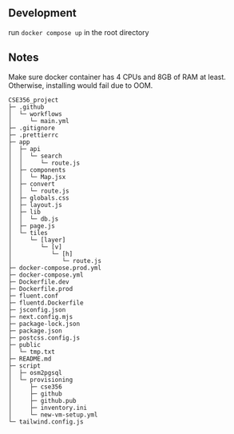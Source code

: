 ## Development
run `docker compose up` in the root directory

## Notes
Make sure docker container has 4 CPUs and 8GB of RAM at least. Otherwise, installing would fail due to OOM.

```
CSE356_project
├─ .github
│  └─ workflows
│     └─ main.yml
├─ .gitignore
├─ .prettierrc
├─ app
│  ├─ api
│  │  └─ search
│  │     └─ route.js
│  ├─ components
│  │  └─ Map.jsx
│  ├─ convert
│  │  └─ route.js
│  ├─ globals.css
│  ├─ layout.js
│  ├─ lib
│  │  └─ db.js
│  ├─ page.js
│  └─ tiles
│     └─ [layer]
│        └─ [v]
│           └─ [h]
│              └─ route.js
├─ docker-compose.prod.yml
├─ docker-compose.yml
├─ Dockerfile.dev
├─ Dockerfile.prod
├─ fluent.conf
├─ fluentd.Dockerfile
├─ jsconfig.json
├─ next.config.mjs
├─ package-lock.json
├─ package.json
├─ postcss.config.js
├─ public
│  └─ tmp.txt
├─ README.md
├─ script
│  ├─ osm2pgsql
│  └─ provisioning
│     ├─ cse356
│     ├─ github
│     ├─ github.pub
│     ├─ inventory.ini
│     └─ new-vm-setup.yml
└─ tailwind.config.js
```